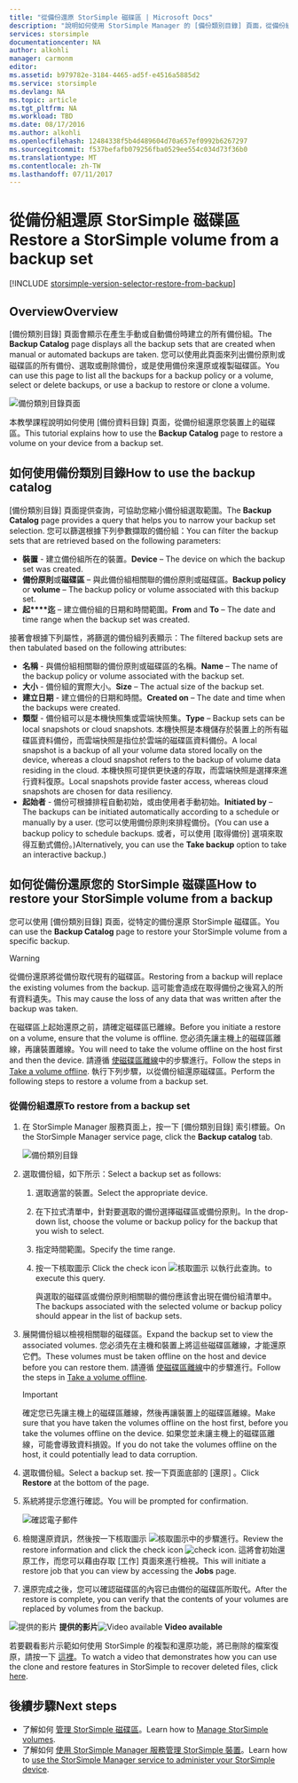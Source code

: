 ```yaml
---
title: "從備份還原 StorSimple 磁碟區 | Microsoft Docs"
description: "說明如何使用 StorSimple Manager 的 [備份類別目錄] 頁面，從備份組還原 StorSimple 磁碟區。"
services: storsimple
documentationcenter: NA
author: alkohli
manager: carmonm
editor: 
ms.assetid: b979782e-3184-4465-ad5f-e4516a5885d2
ms.service: storsimple
ms.devlang: NA
ms.topic: article
ms.tgt_pltfrm: NA
ms.workload: TBD
ms.date: 08/17/2016
ms.author: alkohli
ms.openlocfilehash: 12484338f5b4d489604d70a657ef0992b6267297
ms.sourcegitcommit: f537befafb079256fba0529ee554c034d73f36b0
ms.translationtype: MT
ms.contentlocale: zh-TW
ms.lasthandoff: 07/11/2017
---
```

# <a name="restore-a-storsimple-volume-from-a-backup-set"></a><span data-ttu-id="b2e75-103">從備份組還原 StorSimple 磁碟區</span><span class="sxs-lookup"><span data-stu-id="b2e75-103">Restore a StorSimple volume from a backup set</span></span>
[!INCLUDE [storsimple-version-selector-restore-from-backup](../../includes/storsimple-version-selector-restore-from-backup.md)]

## <a name="overview"></a><span data-ttu-id="b2e75-104">Overview</span><span class="sxs-lookup"><span data-stu-id="b2e75-104">Overview</span></span>
<span data-ttu-id="b2e75-105">[備份類別目錄]  頁面會顯示在產生手動或自動備份時建立的所有備份組。</span><span class="sxs-lookup"><span data-stu-id="b2e75-105">The **Backup Catalog** page displays all the backup sets that are created when manual or automated backups are taken.</span></span> <span data-ttu-id="b2e75-106">您可以使用此頁面來列出備份原則或磁碟區的所有備份、選取或刪除備份，或是使用備份來還原或複製磁碟區。</span><span class="sxs-lookup"><span data-stu-id="b2e75-106">You can use this page to list all the backups for a backup policy or a volume, select or delete backups, or use a backup to restore or clone a volume.</span></span>

 ![備份類別目錄頁面](./media/storsimple-restore-from-backup-set/HCS_BackupCatalog.png)

<span data-ttu-id="b2e75-108">本教學課程說明如何使用 [備份資料目錄]  頁面，從備份組還原您裝置上的磁碟區。</span><span class="sxs-lookup"><span data-stu-id="b2e75-108">This tutorial explains how to use the **Backup Catalog** page to restore a volume on your device from a backup set.</span></span>

## <a name="how-to-use-the-backup-catalog"></a><span data-ttu-id="b2e75-109">如何使用備份類別目錄</span><span class="sxs-lookup"><span data-stu-id="b2e75-109">How to use the backup catalog</span></span>
<span data-ttu-id="b2e75-110">[備份類別目錄]  頁面提供查詢，可協助您縮小備份組選取範圍。</span><span class="sxs-lookup"><span data-stu-id="b2e75-110">The **Backup Catalog** page provides a query that helps you to narrow your backup set selection.</span></span> <span data-ttu-id="b2e75-111">您可以篩選根據下列參數擷取的備份組：</span><span class="sxs-lookup"><span data-stu-id="b2e75-111">You can filter the backup sets that are retrieved based on the following parameters:</span></span>

* <span data-ttu-id="b2e75-112">**裝置** - 建立備份組所在的裝置。</span><span class="sxs-lookup"><span data-stu-id="b2e75-112">**Device** – The device on which the backup set was created.</span></span>
* <span data-ttu-id="b2e75-113">**備份原則**或**磁碟區** – 與此備份組相關聯的備份原則或磁碟區。</span><span class="sxs-lookup"><span data-stu-id="b2e75-113">**Backup policy** or **volume** – The backup policy or volume associated with this backup set.</span></span>
* <span data-ttu-id="b2e75-114">**起****迄** – 建立備份組的日期和時間範圍。</span><span class="sxs-lookup"><span data-stu-id="b2e75-114">**From** and **To** – The date and time range when the backup set was created.</span></span>

<span data-ttu-id="b2e75-115">接著會根據下列屬性，將篩選的備份組列表顯示：</span><span class="sxs-lookup"><span data-stu-id="b2e75-115">The filtered backup sets are then tabulated based on the following attributes:</span></span>

* <span data-ttu-id="b2e75-116">**名稱** - 與備份組相關聯的備份原則或磁碟區的名稱。</span><span class="sxs-lookup"><span data-stu-id="b2e75-116">**Name** – The name of the backup policy or volume associated with the backup set.</span></span>
* <span data-ttu-id="b2e75-117">**大小** - 備份組的實際大小。</span><span class="sxs-lookup"><span data-stu-id="b2e75-117">**Size** – The actual size of the backup set.</span></span>
* <span data-ttu-id="b2e75-118">**建立日期** - 建立備份的日期和時間。</span><span class="sxs-lookup"><span data-stu-id="b2e75-118">**Created on** – The date and time when the backups were created.</span></span> 
* <span data-ttu-id="b2e75-119">**類型** - 備份組可以是本機快照集或雲端快照集。</span><span class="sxs-lookup"><span data-stu-id="b2e75-119">**Type** – Backup sets can be local snapshots or cloud snapshots.</span></span> <span data-ttu-id="b2e75-120">本機快照是本機儲存於裝置上的所有磁碟區資料備份，而雲端快照是指位於雲端的磁碟區資料備份。</span><span class="sxs-lookup"><span data-stu-id="b2e75-120">A local snapshot is a backup of all your volume data stored locally on the device, whereas a cloud snapshot refers to the backup of volume data residing in the cloud.</span></span> <span data-ttu-id="b2e75-121">本機快照可提供更快速的存取，而雲端快照是選擇來進行資料復原。</span><span class="sxs-lookup"><span data-stu-id="b2e75-121">Local snapshots provide faster access, whereas cloud snapshots are chosen for data resiliency.</span></span>
* <span data-ttu-id="b2e75-122">**起始者** - 備份可根據排程自動初始，或由使用者手動初始。</span><span class="sxs-lookup"><span data-stu-id="b2e75-122">**Initiated by** – The backups can be initiated automatically according to a schedule or manually by a user.</span></span> <span data-ttu-id="b2e75-123">(您可以使用備份原則來排程備份。</span><span class="sxs-lookup"><span data-stu-id="b2e75-123">(You can use a backup policy to schedule backups.</span></span> <span data-ttu-id="b2e75-124">或者，可以使用 [取得備份] 選項來取得互動式備份。)</span><span class="sxs-lookup"><span data-stu-id="b2e75-124">Alternatively, you can use the **Take backup** option to take an interactive backup.)</span></span>

## <a name="how-to-restore-your-storsimple-volume-from-a-backup"></a><span data-ttu-id="b2e75-125">如何從備份還原您的 StorSimple 磁碟區</span><span class="sxs-lookup"><span data-stu-id="b2e75-125">How to restore your StorSimple volume from a backup</span></span>
<span data-ttu-id="b2e75-126">您可以使用 [備份類別目錄]  頁面，從特定的備份還原 StorSimple 磁碟區。</span><span class="sxs-lookup"><span data-stu-id="b2e75-126">You can use the **Backup Catalog** page to restore your StorSimple volume from a specific backup.</span></span> 

> [!WARNING]
> <span data-ttu-id="b2e75-127">從備份還原將從備份取代現有的磁碟區。</span><span class="sxs-lookup"><span data-stu-id="b2e75-127">Restoring from a backup will replace the existing volumes from the backup.</span></span> <span data-ttu-id="b2e75-128">這可能會造成在取得備份之後寫入的所有資料遺失。</span><span class="sxs-lookup"><span data-stu-id="b2e75-128">This may cause the loss of any data that was written after the backup was taken.</span></span>
> 
> 

<span data-ttu-id="b2e75-129">在磁碟區上起始還原之前，請確定磁碟區已離線。</span><span class="sxs-lookup"><span data-stu-id="b2e75-129">Before you initiate a restore on a volume, ensure that the volume is offline.</span></span> <span data-ttu-id="b2e75-130">您必須先讓主機上的磁碟區離線，再讓裝置離線。</span><span class="sxs-lookup"><span data-stu-id="b2e75-130">You will need to take the volume offline on the host first and then the device.</span></span> <span data-ttu-id="b2e75-131">請遵循 [使磁碟區離線](storsimple-manage-volumes.md#take-a-volume-offline)中的步驟進行。</span><span class="sxs-lookup"><span data-stu-id="b2e75-131">Follow the steps in [Take a volume offline](storsimple-manage-volumes.md#take-a-volume-offline).</span></span> <span data-ttu-id="b2e75-132">執行下列步驟，以從備份組還原磁碟區。</span><span class="sxs-lookup"><span data-stu-id="b2e75-132">Perform the following steps to restore a volume from a backup set.</span></span>

### <a name="to-restore-from-a-backup-set"></a><span data-ttu-id="b2e75-133">從備份組還原</span><span class="sxs-lookup"><span data-stu-id="b2e75-133">To restore from a backup set</span></span>
1. <span data-ttu-id="b2e75-134">在 StorSimple Manager 服務頁面上，按一下  [備份類別目錄]  索引標籤。</span><span class="sxs-lookup"><span data-stu-id="b2e75-134">On the StorSimple Manager service page, click the **Backup catalog** tab.</span></span>
   
    ![備份類別目錄](./media/storsimple-restore-from-backup-set/HCS_Restore.png)
2. <span data-ttu-id="b2e75-136">選取備份組，如下所示：</span><span class="sxs-lookup"><span data-stu-id="b2e75-136">Select a backup set as follows:</span></span>
   
   1. <span data-ttu-id="b2e75-137">選取適當的裝置。</span><span class="sxs-lookup"><span data-stu-id="b2e75-137">Select the appropriate device.</span></span>
   2. <span data-ttu-id="b2e75-138">在下拉式清單中，針對要選取的備份選擇磁碟區或備份原則。</span><span class="sxs-lookup"><span data-stu-id="b2e75-138">In the drop-down list, choose the volume or backup policy for the backup that you wish to select.</span></span>
   3. <span data-ttu-id="b2e75-139">指定時間範圍。</span><span class="sxs-lookup"><span data-stu-id="b2e75-139">Specify the time range.</span></span>
   4. <span data-ttu-id="b2e75-140">按一下核取圖示 </span><span class="sxs-lookup"><span data-stu-id="b2e75-140">Click the check icon</span></span> ![核取圖示](./media/storsimple-restore-from-backup-set/HCS_CheckIcon.png) <span data-ttu-id="b2e75-142">以執行此查詢。</span><span class="sxs-lookup"><span data-stu-id="b2e75-142">to execute this query.</span></span>
      
      <span data-ttu-id="b2e75-143">與選取的磁碟區或備份原則相關聯的備份應該會出現在備份組清單中。</span><span class="sxs-lookup"><span data-stu-id="b2e75-143">The backups associated with the selected volume or backup policy should appear in the list of backup sets.</span></span>
3. <span data-ttu-id="b2e75-144">展開備份組以檢視相關聯的磁碟區。</span><span class="sxs-lookup"><span data-stu-id="b2e75-144">Expand the backup set to view the associated volumes.</span></span> <span data-ttu-id="b2e75-145">您必須先在主機和裝置上將這些磁碟區離線，才能還原它們。</span><span class="sxs-lookup"><span data-stu-id="b2e75-145">These volumes must be taken offline on the host and device before you can restore them.</span></span> <span data-ttu-id="b2e75-146">請遵循 [使磁碟區離線](storsimple-manage-volumes.md#take-a-volume-offline)中的步驟進行。</span><span class="sxs-lookup"><span data-stu-id="b2e75-146">Follow the steps in [Take a volume offline](storsimple-manage-volumes.md#take-a-volume-offline).</span></span>
   
   > [!IMPORTANT]
   > <span data-ttu-id="b2e75-147">確定您已先讓主機上的磁碟區離線，然後再讓裝置上的磁碟區離線。</span><span class="sxs-lookup"><span data-stu-id="b2e75-147">Make sure that you have taken the volumes offline on the host first, before you take the volumes offline on the device.</span></span> <span data-ttu-id="b2e75-148">如果您並未讓主機上的磁碟區離線，可能會導致資料損毀。</span><span class="sxs-lookup"><span data-stu-id="b2e75-148">If you do not take the volumes offline on the host, it could potentially lead to data corruption.</span></span>
   > 
   > 
4. <span data-ttu-id="b2e75-149">選取備份組。</span><span class="sxs-lookup"><span data-stu-id="b2e75-149">Select a backup set.</span></span> <span data-ttu-id="b2e75-150">按一下頁面底部的 [還原]  。</span><span class="sxs-lookup"><span data-stu-id="b2e75-150">Click **Restore** at the bottom of the page.</span></span>
5. <span data-ttu-id="b2e75-151">系統將提示您進行確認。</span><span class="sxs-lookup"><span data-stu-id="b2e75-151">You will be prompted for confirmation.</span></span> 
   
    ![確認電子郵件](./media/storsimple-restore-from-backup-set/HCS_ConfirmRestore.png)
6. <span data-ttu-id="b2e75-153">檢閱還原資訊，然後按一下核取圖示 ![核取圖示](./media/storsimple-restore-from-backup-set/HCS_CheckIcon.png)中的步驟進行。</span><span class="sxs-lookup"><span data-stu-id="b2e75-153">Review the restore information and click the check icon ![check icon](./media/storsimple-restore-from-backup-set/HCS_CheckIcon.png).</span></span> <span data-ttu-id="b2e75-154">這將會初始還原工作，而您可以藉由存取 [工作]  頁面來進行檢視。</span><span class="sxs-lookup"><span data-stu-id="b2e75-154">This will initiate a restore job that you can view by accessing the **Jobs** page.</span></span> 
7. <span data-ttu-id="b2e75-155">還原完成之後，您可以確認磁碟區的內容已由備份的磁碟區所取代。</span><span class="sxs-lookup"><span data-stu-id="b2e75-155">After the restore is complete, you can verify that the contents of your volumes are replaced by volumes from the backup.</span></span>

<span data-ttu-id="b2e75-156">![提供的影片](./media/storsimple-restore-from-backup-set/Video_icon.png) **提供的影片**</span><span class="sxs-lookup"><span data-stu-id="b2e75-156">![Video available](./media/storsimple-restore-from-backup-set/Video_icon.png) **Video available**</span></span>

<span data-ttu-id="b2e75-157">若要觀看影片示範如何使用 StorSimple 的複製和還原功能，將已刪除的檔案復原，請按一下 [這裡](https://azure.microsoft.com/documentation/videos/storsimple-recover-deleted-files-with-storsimple/)。</span><span class="sxs-lookup"><span data-stu-id="b2e75-157">To watch a video that demonstrates how you can use the clone and restore features in StorSimple to recover deleted files, click [here](https://azure.microsoft.com/documentation/videos/storsimple-recover-deleted-files-with-storsimple/).</span></span>

## <a name="next-steps"></a><span data-ttu-id="b2e75-158">後續步驟</span><span class="sxs-lookup"><span data-stu-id="b2e75-158">Next steps</span></span>
* <span data-ttu-id="b2e75-159">了解如何 [管理 StorSimple 磁碟區](storsimple-manage-volumes.md)。</span><span class="sxs-lookup"><span data-stu-id="b2e75-159">Learn how to [Manage StorSimple volumes](storsimple-manage-volumes.md).</span></span>
* <span data-ttu-id="b2e75-160">了解如何 [使用 StorSimple Manager 服務管理 StorSimple 裝置](storsimple-manager-service-administration.md)。</span><span class="sxs-lookup"><span data-stu-id="b2e75-160">Learn how to [use the StorSimple Manager service to administer your StorSimple device](storsimple-manager-service-administration.md).</span></span>

